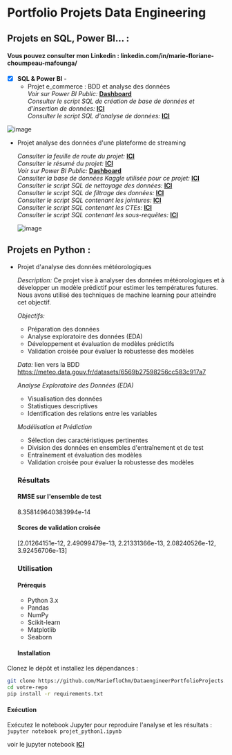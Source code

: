 # Portfolio Projets Data Engineering

## Projets en SQL, Power BI... : <br/>

#### Vous pouvez consulter mon Linkedin : linkedin.com/in/marie-floriane-choumpeau-mafounga/

- [x] **SQL & Power BI** - 
  - Projet e_commerce : BDD et analyse des données <br />
      *Voir sur Power BI Public:* **[Dashboard](https://app.powerbi.com/groups/me/reports/e0737ece-2b74-4876-9433-2275f91888fb/ReportSection?ctid=e065ecf4-22b4-4599-9daf-24c5cb5e12d3&pbi_source=shareVisual&visual=9315eb35a2449d427a9f&height=227.06&width=326.64&bookmarkGuid=b3e669ff-0eb8-4bc2-a0b2-323201e4caa9)**<br />
      *Consulter le script SQL de création de base de données et d'insertion de données:* **[ICI](https://github.com/MariefloChm/DataengineerPortfolioProjects/blob/e2b4dd5c654d5c70c0b103e4e1ce4dfffe794dc6/SQL_creation_BDD)**<br />
      *Consulter le script SQL d'analyse de données:* **[ICI](https://github.com/MariefloChm/DataengineerPortfolioProjects/blob/3fbd5aad57bf247209ce596dc42ef4b11169ac0a/SQL_Data_analyse)**<br />



![image](https://github.com/MariefloChm/DataengineerPortfolioProjects/assets/123181986/d913786b-0e0e-4c93-9cf6-911759a3080d)


  - Projet analyse des données d'une plateforme de streaming <br />

      *Consulter la feuille de route du projet:* **[ICI](https://www.notion.so/Etapes-du-projet-afe4cd1c824b4cf2be52bcc3dda469f0?pvs=4)**<br />
      *Consulter le résumé du projet:* **[ICI](https://www.notion.so/R-sum-du-Projet-d-Analyse-des-Donn-es-de-Streaming-d5de989c8d5e436fb280699623f1d7d8?pvs=4)**<br />
      *Voir sur Power BI Public:* **[Dashboard](https://app.powerbi.com/groups/me/reports/a95c34d6-0008-427a-a759-f9df4ed69317?ctid=e065ecf4-22b4-4599-9daf-24c5cb5e12d3&pbi_source=linkShare)**<br />
      *Consulter la base de données Kaggle utilisée pour ce projet:* **[ICI](https://www.kaggle.com/datasets/rajatkumar30/streaming-application-viewership/data)**<br />
      *Consulter le script SQL  de nettoyage des données:* **[ICI](https://github.com/MariefloChm/DataengineerPortfolioProjects/blob/e2b4dd5c654d5c70c0b103e4e1ce4dfffe794dc6/SQL_creation_BDD)**<br />
      *Consulter le script SQL de filtrage des données:* **[ICI](https://github.com/MariefloChm/DataengineerPortfolioProjects/blob/3fbd5aad57bf247209ce596dc42ef4b11169ac0a/SQL_Data_analyse)**<br />
      *Consulter le script SQL contenant les jointures:* **[ICI](https://github.com/MariefloChm/DataengineerPortfolioProjects/blob/3fbd5aad57bf247209ce596dc42ef4b11169ac0a/SQL_Data_analyse)**<br />
      *Consulter le script SQL contenant les CTEs:* **[ICI](https://github.com/MariefloChm/DataengineerPortfolioProjects/blob/3fbd5aad57bf247209ce596dc42ef4b11169ac0a/SQL_Data_analyse)**<br />
      *Consulter le script SQL contenant les sous-requêtes:* **[ICI](https://github.com/MariefloChm/DataengineerPortfolioProjects/blob/3fbd5aad57bf247209ce596dc42ef4b11169ac0a/SQL_Data_analyse)**<br />

    ![image](https://github.com/MariefloChm/DataengineerPortfolioProjects/assets/123181986/7855fd53-f2a2-4ff6-8545-19cf51802d9d)


## Projets en Python : <br/>

  - Projet d'analyse des données météorologiques <br />
  
      *Description:*
Ce projet vise à analyser des données météorologiques et à développer un modèle prédictif pour estimer les températures futures. Nous avons utilisé des techniques de machine learning pour atteindre cet objectif.

      *Objectifs:*
    - Préparation des données
    - Analyse exploratoire des données (EDA)
    - Développement et évaluation de modèles prédictifs
    - Validation croisée pour évaluer la robustesse des modèles

    *Data:*
lien vers la BDD https://meteo.data.gouv.fr/datasets/6569b27598256cc583c917a7

    *Analyse Exploratoire des Données (EDA)*
    - Visualisation des données
    - Statistiques descriptives
    - Identification des relations entre les variables

    *Modélisation et Prédiction*
     - Sélection des caractéristiques pertinentes
     - Division des données en ensembles d'entraînement et de test
     - Entraînement et évaluation des modèles
     - Validation croisée pour évaluer la robustesse des modèles

    ### Résultats
    #### RMSE sur l'ensemble de test
    8.358149640383994e-14

    #### Scores de validation croisée
    [2.01264151e-12, 2.49099479e-13, 2.21331366e-13, 2.08240526e-12, 3.92456706e-13]

    ### Utilisation
    #### Prérequis
    - Python 3.x
    - Pandas
    - NumPy
    - Scikit-learn
    - Matplotlib
    - Seaborn

    #### Installation
  Clonez le dépôt et installez les dépendances :
```bash
git clone https://github.com/MariefloChm/DataengineerPortfolioProjects.git
cd votre-repo
pip install -r requirements.txt
```

  #### Exécution
  Exécutez le notebook Jupyter pour reproduire l'analyse et les résultats :
```jupyter notebook projet_python1.ipynb```

voir le jupyter notebook **[ICI](https://github.com/MariefloChm/DataengineerPortfolioProjects/blob/main/projet_python1.ipynb)**<br />

